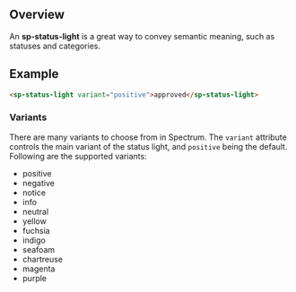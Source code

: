 ## Overview

An **sp-status-light** is a great way to convey semantic meaning, such as statuses and categories.

## Example

```html
<sp-status-light variant="positive">approved</sp-status-light>
```

### Variants

There are many variants to choose from in Spectrum. The `variant`
attribute controls the main variant of the status light, and `positive` being the default. Following are the supported variants:

-   positive
-   negative
-   notice
-   info
-   neutral
-   yellow
-   fuchsia
-   indigo
-   seafoam
-   chartreuse
-   magenta
-   purple
